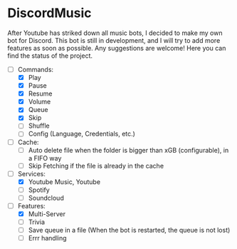 # DiscordMusic

After Youtube has striked down all music bots, I decided to make my own bot for Discord. This bot is still in development, and I will try to add more features as soon as possible.
Any suggestions are welcome! Here you can find the status of the project.

- [ ] Commands:
    - [x] Play
    - [x] Pause
    - [x] Resume
    - [x] Volume
    - [x] Queue
    - [x] Skip
    - [ ] Shuffle
    - [ ] Config (Language, Credentials, etc.)

- [ ] Cache:
    - [ ] Auto delete file when the folder is bigger than xGB (configurable), in a FIFO way
    - [ ] Skip Fetching if the file is already in the cache

- [ ] Services:
    - [x] Youtube Music, Youtube
    - [ ] Spotify
    - [ ] Soundcloud

- [ ] Features:
    - [x] Multi-Server
    - [ ] Trivia
    - [ ] Save queue in a file (When the bot is restarted, the queue is not lost)
    - [ ] Errr handling